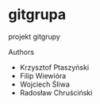 # gitgrupa
projekt gitgrupy

Authors
- Krzysztof Ptaszyński
- Filip Wiewióra
- Wojciech Śliwa
- Radosław Chruściński
